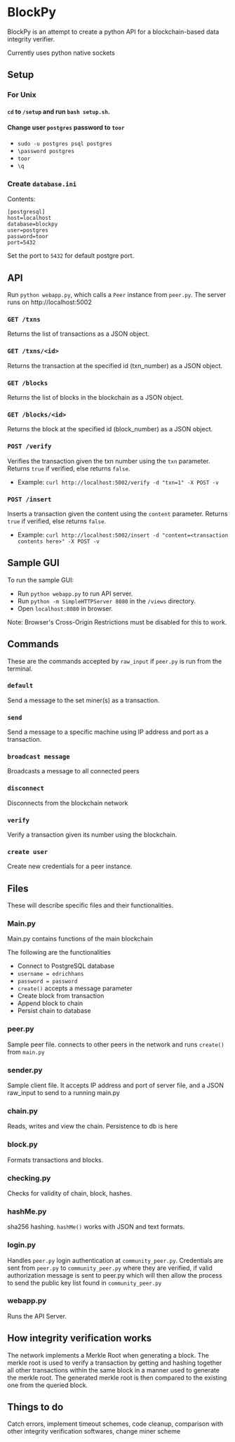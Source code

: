 # BlockPy
BlockPy is an attempt to create a python API for a blockchain-based data integrity verifier.

Currently uses python native sockets

## Setup

### For Unix
#### `cd` to `/setup` and run `bash setup.sh`.

#### Change user `postgres` password to `toor`
* `sudo -u postgres psql postgres`
* `\password postgres`
* `toor`
* `\q`

### Create `database.ini`

Contents:
```
[postgresql]
host=localhost
database=blockpy
user=postgres
password=toor
port=5432
```
Set the port to `5432` for default postgre port.

## API
Run `python webapp.py`, which calls a `Peer` instance from `peer.py`.
The server runs on http://localhost:5002

### `GET /txns`
Returns the list of transactions as a JSON object.

### `GET /txns/<id>`
Returns the transaction at the specified id (txn_number) as a JSON object.

### `GET /blocks`
Returns the list of blocks in the blockchain as a JSON object.

### `GET /blocks/<id>`
Returns the block at the specified id (block_number) as a JSON object.

### `POST /verify`
Verifies the transaction given the txn number using the `txn` parameter.
Returns `true` if verified, else returns `false`.
* Example: `curl http://localhost:5002/verify -d "txn=1" -X POST -v`

### `POST /insert`
Inserts a transaction given the content using the `content` parameter.
Returns `true` if verified, else returns `false`.
* Example: `curl http://localhost:5002/insert -d "content=<transaction contents here>" -X POST -v`

## Sample GUI
To run the sample GUI:
* Run `python webapp.py` to run API server.
* Run `python -m SimpleHTTPServer 8080` in the `/views` directory.
* Open `localhost:8080` in browser.

Note: Browser's Cross-Origin Restrictions must be disabled for this to work.


## Commands
These are the commands accepted by `raw_input` if `peer.py` is run from the terminal.

### `default`
Send a message to the set miner(s) as a transaction. 

### `send`
Send a message to a specific machine using IP address and port as a transaction. 

### `broadcast message`
Broadcasts a message to all connected peers

### `disconnect`
Disconnects from the blockchain network

### `verify`
Verify a transaction given its number using the blockchain.

### `create user`
Create new credentials for a peer instance.

## Files

These will describe specific files and their functionalities.

### Main.py
Main.py contains functions of the main blockchain

The following are the functionalities
* Connect to PostgreSQL database
* `username = edrichhans`
* `password = password`
* `create()` accepts a message parameter
* Create block from transaction
* Append block to chain
* Persist chain to database

### peer.py
Sample peer file. connects to other peers in the network and runs `create()` from `main.py`

### sender.py
Sample client file. It accepts IP address and port of server file, and a JSON raw_input to send to a running main.py

### chain.py
Reads, writes and view the chain. Persistence to db is here

### block.py
Formats transactions and blocks.

### checking.py
Checks for validity of chain, block, hashes.

### hashMe.py
sha256 hashing. `hashMe()` works with JSON and text formats.

### login.py
Handles `peer.py` login authentication at `community_peer.py`. Credentials are sent from `peer.py` to `community_peer.py` where they are verified, if valid authorization message is sent to peer.py which will then allow the process to send the public key list found in `community_peer.py`

### webapp.py
Runs the API Server.

## How integrity verification works
The network implements a Merkle Root when generating a block. The merkle root is used to verify a transaction by getting and hashing together all other transactions within the same block in a manner used to generate the merkle root. The generated merkle root is then compared to the existing one from the queried block.

## Things to do
Catch errors, implement timeout schemes, code cleanup, comparison with other integrity verification softwares, change miner scheme

